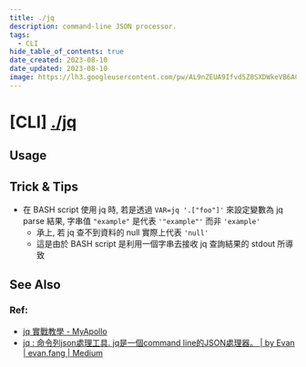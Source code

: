 ```yaml
---
title: ./jq
description: command-line JSON processor.
tags:
  - CLI
hide_table_of_contents: true
date_created: 2023-08-10
date_updated: 2023-08-10
image: https://lh3.googleusercontent.com/pw/AL9nZEUA9Ifvd5Z8SXDWkeVB6AC4MPGwnXaL6kBXNPoXwOQQ2jOcZ1Jw_0p8TKK8C3ZX0e67_FOY15eDrm7aaXSQJcKtoUzC80SAQEHsaBy6qS2AqNNs5VUFNXBKm439y_1wkvmDl-PnL8ReojnIumNlEvOXBg=w800-no?authuser=0
---
```


[CLI]  [./jq](https://jqlang.github.io/jq/)
==========

Usage
-----



Trick & Tips
----

- 在 BASH script 使用 jq 時, 若是透過 `VAR=jq '.["foo"]'` 來設定變數為 jq parse 結果, 字串值 `"example"` 是代表 `'"example"'` 而非 `'example'`
	- 承上, 若 jq 查不到資料的 null 實際上代表 `'null'`
	- 這是由於 BASH script 是利用一個字串去接收 jq 查詢結果的 stdout 所導致


See Also
--------

### Ref:

- [jq 實戰教學 - MyApollo](https://myapollo.com.tw/blog/jq-by-example/)
- [jq : 命令列json處理工具. jq是一個command line的JSON處理器。 | by Evan | evan.fang | Medium](https://medium.com/evan-fang/jq-%E5%91%BD%E4%BB%A4%E5%88%97json%E8%99%95%E7%90%86%E5%B7%A5%E5%85%B7-a553c8940ef5)
